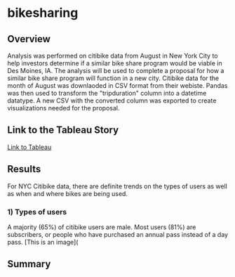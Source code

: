 # bikesharing
## Overview
  Analysis was performed on citibike data from August in New York City to help investors determine if a similar bike share program would be viable in Des Moines, IA. The analysis will be used to complete a proposal for how a similar bike share program will function in a new city. Citibike data for the month of August was downlaoded in CSV format from their webiste. Pandas was then used to transform the "tripduration" column into a datetime datatype. A new CSV with the converted column was exported to create visualizations needed for the proposal.
## Link to the Tableau Story
[Link to Tableau](https://public.tableau.com/shared/QDRMX5QBD?:display_count=n&:origin=viz_share_link)
## Results
  For NYC Citibike data, there are definite trends on the types of users as well as when and where bikes are being used. 
  ### 1) Types of users
 A majority (65%) of citibike users are male. Most users (81%) are subscribers, or people who have purchased an annual pass instead of a day pass. 
[This is an image](
## Summary
